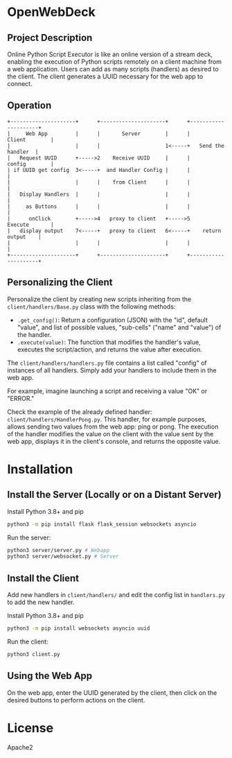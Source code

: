 
# OpenWebDeck

## Project Description

Online Python Script Executor is like an online version of a stream deck, enabling the execution of Python scripts remotely on a client machine from a web application. Users can add as many scripts (handlers) as desired to the client. The client generates a UUID necessary for the web app to connect.

## Operation
```
+---------------------+      +---------------------+      +---------------------+
|     Web App         |      |       Server        |      |       Client        |
|                     |      |                     1<-----+   Send the handler  |
|   Request UUID      +----->2    Receive UUID     |      |       config        |
| if UUID get config  3<-----+  and Handler Config |      |                     |
|                     |      |    from Client      |      |                     |
|   Display Handlers  |      |                     |      |                     |
|     as Buttons      |      |                     |      |                     |
|      onClick        +----->4   proxy to client   +----->5       Execute       |
|   display output    7<-----+   proxy to client   6<-----+    return output    |
|                     |      |                     |      |                     |
+---------------------+      +---------------------+      +---------------------+
```

## Personalizing the Client

Personalize the client by creating new scripts inheriting from the `client/handlers/Base.py` class with the following methods:

- `.get_config()`: Return a configuration (JSON) with the "id", default "value", and list of possible values, "sub-cells" ("name" and "value") of the handler.
- `.execute(value)`: The function that modifies the handler's value, executes the script/action, and returns the value after execution.

The `client/handlers/handlers.py` file contains a list called "config" of instances of all handlers. Simply add your handlers to include them in the web app.

For example, imagine launching a script and receiving a value "OK" or "ERROR."

Check the example of the already defined handler: `client/handlers/HandlerPong.py`. This handler, for example purposes, allows sending two values from the web app: ping or pong. 
The execution of the handler modifies the value on the client with the value sent by the web app, displays it in the client's console, and returns the opposite value.

# Installation

## Install the Server (Locally or on a Distant Server)

Install Python 3.8+ and pip
```bash
python3 -m pip install flask flask_session websockets asyncio
```
Run the server:
```bash
python3 server/server.py # Webapp
python3 server/websocket.py # Server
```

## Install the Client

Add new handlers in `client/handlers/` and edit the config list in `handlers.py` to add the new handler.

Install Python 3.8+ and pip
```bash
python3 -m pip install websockets asyncio uuid
```
Run the client:
```bash
python3 client.py
```

## Using the Web App

On the web app, enter the UUID generated by the client, then click on the desired buttons to perform actions on the client.

# License 

Apache2

